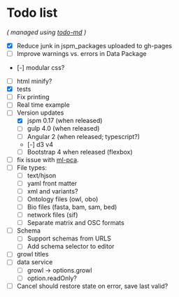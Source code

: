 # Todo list

_\( managed using [todo-md](https://github.com/Hypercubed/todo-md) \)_

- [x] Reduce junk in jspm_packages uploaded to gh-pages
- [ ] Improve warnings vs. errors in Data Package
- [-] modular css?
- [ ] html minify?
- [x] tests
- [ ] Fix printing
- [ ] Real time example
- [ ] Version updates
  - [x] jspm 0.17 (when released)
  - [ ] gulp 4.0 (when released)
  - [ ] Angular 2 (when released; typescript?)
  - [-] d3 v4
  - [ ] Bootstrap 4 when released (flexbox)
- [ ] fix issue with [ml-pca](https://github.com/mljs/pca/issues/8).
- [ ] File types:
  - [ ] text/hjson
  - [ ] yaml front matter
  - [ ] xml and variants?
  - [ ] Ontology files (owl, obo)
  - [ ] Bio files (fasta, bam, sam, bed)
  - [ ] network files (sif)
  - [ ] Separate matrix and OSC formats
- [ ] Schema
  - [ ] Support schemas from URLS
  - [ ] Add schema selector to editor
- [ ] growl titles
- [ ] data service
  - [ ] growl -> options.growl
  - [ ] option.readOnly?
- [ ] Cancel should restore state on error, save last valid?
